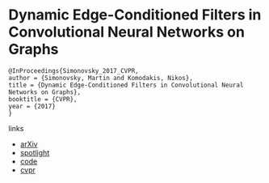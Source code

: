 # Dynamic Edge-Conditioned Filters in Convolutional Neural Networks on Graphs
```
@InProceedings{Simonovsky_2017_CVPR,
author = {Simonovsky, Martin and Komodakis, Nikos},
title = {Dynamic Edge-Conditioned Filters in Convolutional Neural Networks on Graphs},
booktitle = {CVPR},
year = {2017}
}
```
links
- [arXiv](https://arxiv.org/abs/1704.02901)
- [spotlight](https://www.youtube.com/watch?v=THOoeNMwUIk)
- [code](https://github.com/mys007/ecc)
- [cvpr](http://openaccess.thecvf.com/content_cvpr_2017/html/Simonovsky_Dynamic_Edge-Conditioned_Filters_CVPR_2017_paper.html)
